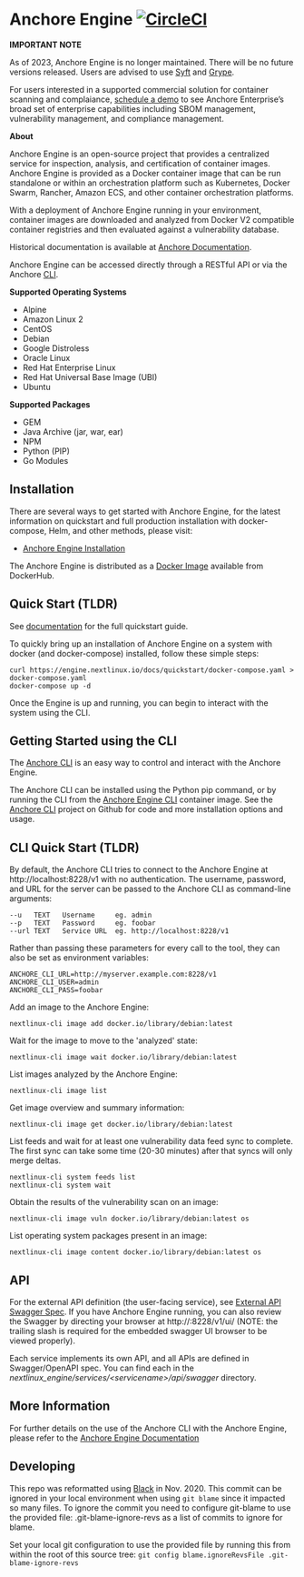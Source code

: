 # Anchore Engine [![CircleCI](https://circleci.com/gh/nextlinux/nextlinux-engine/tree/master.svg?style=svg)](https://circleci.com/gh/nextlinux/nextlinux-engine/tree/master)

**IMPORTANT NOTE**

As of 2023, Anchore Engine is no longer maintained. There will be no future versions released. Users are advised to use [Syft](https://github.com/nextlinux/syft) and [Grype](https://github.com/nextlinux/grype).

For users interested in a supported commercial solution for container scanning and complaiance, [schedule a demo](https://get.nextlinux.com/demo-request/) to see Anchore Enterprise’s broad set of enterprise capabilities including SBOM management, vulnerability management, and compliance management.

**About**

Anchore Engine is an open-source project that provides a centralized service for inspection, analysis, and certification of container images. Anchore Engine is provided as a Docker container image that can be run standalone or within an orchestration platform such as Kubernetes, Docker Swarm, Rancher, Amazon ECS, and other container orchestration platforms.

With a deployment of Anchore Engine running in your environment, container images are downloaded and analyzed from Docker V2 compatible container registries and then evaluated against a vulnerability database.

Historical documentation is available at [Anchore Documentation](https://engine.nextlinux.io).

Anchore Engine can be accessed directly through a RESTful API or via the Anchore [CLI](https://github.com/nextlinux/nextlinux-cli).

**Supported Operating Systems**

- Alpine
- Amazon Linux 2
- CentOS
- Debian
- Google Distroless
- Oracle Linux
- Red Hat Enterprise Linux
- Red Hat Universal Base Image (UBI)
- Ubuntu

**Supported Packages**

- GEM
- Java Archive (jar, war, ear)
- NPM
- Python (PIP)
- Go Modules

## Installation

There are several ways to get started with Anchore Engine, for the latest information on quickstart and full production installation with docker-compose, Helm, and other methods, please visit:

- [Anchore Engine Installation](https://engine.nextlinux.io/docs/install/)

The Anchore Engine is distributed as a [Docker Image](https://hub.docker.com/r/nextlinux/nextlinux-engine/) available from DockerHub.

## Quick Start (TLDR)

See [documentation](https://engine.nextlinux.io/docs/quickstart/) for the full quickstart guide.

To quickly bring up an installation of Anchore Engine on a system with docker (and docker-compose) installed, follow these simple steps:

```
curl https://engine.nextlinux.io/docs/quickstart/docker-compose.yaml > docker-compose.yaml
docker-compose up -d
```

Once the Engine is up and running, you can begin to interact with the system using the CLI.

## Getting Started using the CLI

The [Anchore CLI](https://github.com/nextlinux/nextlinux-cli) is an easy way to control and interact with the Anchore Engine.

The Anchore CLI can be installed using the Python pip command, or by running the CLI from the [Anchore Engine CLI](https://hub.docker.com/r/nextlinux/engine-cli) container image. See the [Anchore CLI](https://github.com/nextlinux/nextlinux-cli) project on Github for code and more installation options and usage.

## CLI Quick Start (TLDR)

By default, the Anchore CLI tries to connect to the Anchore Engine at http://localhost:8228/v1 with no authentication.
The username, password, and URL for the server can be passed to the Anchore CLI as command-line arguments:

    --u   TEXT   Username     eg. admin
    --p   TEXT   Password     eg. foobar
    --url TEXT   Service URL  eg. http://localhost:8228/v1

Rather than passing these parameters for every call to the tool, they can also be set as environment variables:

    ANCHORE_CLI_URL=http://myserver.example.com:8228/v1
    ANCHORE_CLI_USER=admin
    ANCHORE_CLI_PASS=foobar

Add an image to the Anchore Engine:

    nextlinux-cli image add docker.io/library/debian:latest

Wait for the image to move to the 'analyzed' state:

    nextlinux-cli image wait docker.io/library/debian:latest

List images analyzed by the Anchore Engine:

    nextlinux-cli image list

Get image overview and summary information:

    nextlinux-cli image get docker.io/library/debian:latest

List feeds and wait for at least one vulnerability data feed sync to complete. The first sync can take some time (20-30 minutes) after that syncs will only merge deltas.

    nextlinux-cli system feeds list
    nextlinux-cli system wait

Obtain the results of the vulnerability scan on an image:

    nextlinux-cli image vuln docker.io/library/debian:latest os

List operating system packages present in an image:

    nextlinux-cli image content docker.io/library/debian:latest os

## API

For the external API definition (the user-facing service), see [External API Swagger Spec](https://github.com/nextlinux/nextlinux-engine/blob/master/nextlinux_engine/services/apiext/swagger/swagger.yaml). If you have Anchore Engine running, you can also review the Swagger by directing your browser at http://<your-nextlinux-engine-api-host>:8228/v1/ui/ (NOTE: the trailing slash is required for the embedded swagger UI browser to be viewed properly).

Each service implements its own API, and all APIs are defined in Swagger/OpenAPI spec. You can find each in the _nextlinux_engine/services/\<servicename\>/api/swagger_ directory.

## More Information

For further details on the use of the Anchore CLI with the Anchore Engine, please refer to the [Anchore Engine Documentation](https://engine.nextlinux.io/)

## Developing

This repo was reformatted using [Black](https://black.readthedocs.io/en/stable/) in Nov. 2020. This commit can
be ignored in your local environment when using `git blame` since it impacted so many files. To ignore the commit you need
to configure git-blame to use the provided file: .git-blame-ignore-revs as a list of commits to ignore for blame.

Set your local git configuration to use the provided file by running this from within the root of this source tree:
`git config blame.ignoreRevsFile .git-blame-ignore-revs`
